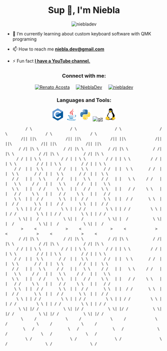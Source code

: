 <h1 align="center">Sup 👋, I'm Niebla </h1>
<p align="center"> <img src="https://komarev.com/ghpvc/?username=niebladev&label=Profile%20views&color=0e75b6&style=flat" alt="niebladev" /> </p>

- 🔭 I’m currently learning about custom keyboard software with QMK programing

- 📫 How to reach me **niebla.dev@gmail.com**

- ⚡ Fun fact [**I have a YouTube channel.**](https://www.youtube.com/@NieblaDev)

<h3 align="center">Connect with me:</h3>
<p align="center">
<a href="https://www.linkedin.com/in/renato-acosta-142421245/" target="blank"> <img align="center" src="https://raw.githubusercontent.com/rahuldkjain/github-profile-readme-generator/master/src/images/icons/Social/linked-in-alt.svg" alt="Renato Acosta" height="40" width="40" /></a>
&#160 &#160
<a href="https://www.youtube.com/@NieblaDev" target="blank"> <img align="center" src="https://raw.githubusercontent.com/rahuldkjain/github-profile-readme-generator/master/src/images/icons/Social/youtube.svg" alt="NieblaDev" height="40" width="40" /></a>
&#160 &#160
<a href="https://bento.me/rvalentino" target="blank"> <img align="center" src="https://creatorspace.imgix.net/users/clo1y2o3o041sp301fyafp54b/d0tCL7xOmoht2bCE-_0db576e1-c2c5-4a03-a2bc-652c1b25563d.jfif?w=300&h=300" alt="niebladev" height="40" width="40" /></a>
</p>

<h3 align="center">Languages and Tools:</h3>
<p align="center"> 
<a href="https://www.cprogramming.com/" target="_blank" rel="noreferrer"> <img src="https://raw.githubusercontent.com/devicons/devicon/master/icons/c/c-original.svg" alt="c" width="40" height="40"/></a>
<a href="https://www.java.com" target="_blank" rel="noreferrer"> <img src="https://raw.githubusercontent.com/devicons/devicon/master/icons/java/java-original.svg" alt="java" width="40" height="40"/></a> 
<a href="https://www.python.org" target="_blank" rel="noreferrer"> <img src="https://raw.githubusercontent.com/devicons/devicon/master/icons/python/python-original.svg" alt="python" width="40" height="40"/></a>
<a href="https://git-scm.com/" target="_blank" rel="noreferrer"> <img src="https://www.vectorlogo.zone/logos/git-scm/git-scm-icon.svg" alt="git" width="40" height="40"/></a> 
<a href="https://www.linux.org/" target="_blank" rel="noreferrer"> <img src="https://raw.githubusercontent.com/devicons/devicon/master/icons/linux/linux-original.svg" alt="linux" width="40" height="40"/></a> 
</p>

```       
         / \                 / \                 / \                 / \                 / \                 / \
       /|| ||\             /|| ||\             /|| ||\             /|| ||\             /|| ||\             /|| ||\
      / /| |\ \           / /| |\ \           / /| |\ \           / /| |\ \           / /| |\ \           / /| |\ \
     / / | | \ \         / / | | \ \         / / | | \ \         / / | | \ \         / / | | \ \         / / | | \ \
    / /  | |  \ \       / /  | |  \ \       / /  | |  \ \       / /  | |  \ \       / /  | |  \ \       / /  | |  \ \
   / /   | |   \ \     / /   | |   \ \     / /   | |   \ \     / /   | |   \ \     / /   | |   \ \     / /   | |   \ \
   \ \   | |   / /     \ \   | |   / /     \ \   | |   / /     \ \   | |   / /     \ \   | |   / /     \ \   | |   / /
    \ \  | |  / /       \ \  | |  / /       \ \  | |  / /       \ \  | |  / /       \ \  | |  / /       \ \  | |  / /
     \ \ | | / /         \ \ | | / /         \ \ | | / /         \ \ | | / /         \ \ | | / /         \ \ | | / /
      \ \| |  /           \ \| |  /           \ \| |  /           \ \| |  /           \ \| |  /           \ \| |  /
       >     <             >     <             >     <             >     <             >     <             >     <
      / /| |\ \           / /| |\ \           / /| |\ \           / /| |\ \           / /| |\ \           / /| |\ \
     / / | | \ \         / / | | \ \         / / | | \ \         / / | | \ \         / / | | \ \         / / | | \ \
    / /  | |  \ \       / /  | |  \ \       / /  | |  \ \       / /  | |  \ \       / /  | |  \ \       / /  | |  \ \
   / /   | |   \ \     / /   | |   \ \     / /   | |   \ \     / /   | |   \ \     / /   | |   \ \     / /   | |   \ \
   \ \   | |   / /     \ \   | |   / /     \ \   | |   / /     \ \   | |   / /     \ \   | |   / /     \ \   | |   / /
    \ \  | |  / /       \ \  | |  / /       \ \  | |  / /       \ \  | |  / /       \ \  | |  / /       \ \  | |  / /
     \ \ | | / /         \ \ | | / /         \ \ | | / /         \ \ | | / /         \ \ | | / /         \ \ | | / /
      \ \| |/ /           \ \| |/ /           \ \| |/ /           \ \| |/ /           \ \| |/ /           \ \| |/ /
       \     /             \     /             \     /             \     /             \     /             \     /
        \   /               \   /               \   /               \   /               \   /               \   /
         \ /                 \ /                 \ /                 \ /                 \ /                 \ /
```
